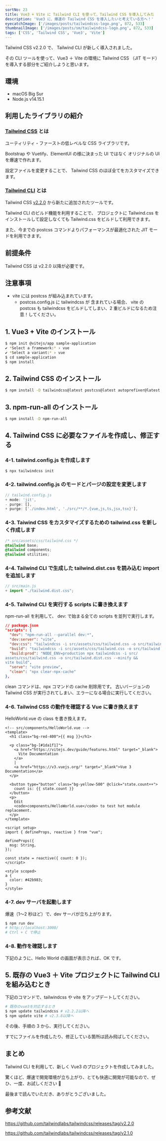 ```yaml
---
sortNo: 23
title: Vue3 + Vite に Tailwind CLI を使って、Tailwind CSS を導入してみた
description: 'Vue3 に、爆速の Tailwind CSS を導入したいと考えている方へ！'
eyecatchImage: ['/images/posts/tailwindcss-logo.png', 872, 533]
thumbnailImage: ['/images/posts/sm/tailwindcss-logo.png', 872, 533]
tags: ['CSS', 'Tailwind CSS', 'Vue3', 'Vite']
---
```

Tailwind CSS v2.2.0 で、 Tailwind CLI が新しく導入されました。

その CLI ツールを使って、Vue3 ＋ Vite の環境に Tailwind CSS （JIT モード） を導入する部分をご紹介しようと思います。

## 環境

- macOS Big Sur
- Node.js v14.15.1

## 利用したライブラリの紹介

### [Tailwind CSS](https://tailwindcss.com/) とは

ユーティリティ・ファーストの低レベルな CSS ライブラリです。

Bootstrap や Vuetify、ElementUI の様に決まった UI ではなく
オリジナルの UI を爆速で作れます。

設定ファイルを変更することで、 Tailwind CSS のほぼ全てをカスタマイズできます。

### [Tailwind CLI](https://tailwindcss.com/docs/installation#using-tailwind-cli) とは

Tailwind CSS [v2.2.0](https://github.com/tailwindlabs/tailwindcss/releases/tag/v2.2.0#all-new-improved-tailwind-cli) から新たに追加されたツールです。

Tailwind CLI のビルド機能を利用することで、
プロジェクトに Tailwind.css をインストールして設定しなくても Tailwind.css をビルドして利用できます。

また、今までの postcss コマンドよりパフォーマンスが最適化された JIT モードを利用できます。

## 前提条件

Tailwind CSS は v2.2.0 以降が必要です。

## 注意事項

- vite には postcss が組み込まれています。
  - postcss.config.js に tailwindcss が 含まれている場合、 vite の postcss も tailwindcss をビルドしてしまい、2 重ビルドになるため注意！してください。

## 1. Vue3 + Vite のインストール

```sh
$ npm init @vitejs/app sample-application
✔ *Select a framework:* › vue
✔ *Select a variant:* › vue
$ cd sample-application
$ npm install
```

## 2. Tailwind CSS のインストール

```sh
$ npm install -D tailwindcss@latest postcss@latest autoprefixer@latest
```

## 3. npm-run-all のインストール

```sh
$ npm install -D npm-run-all
```

## 4. Tailwind CSS に必要なファイルを作成し、修正する

### 4-1. tailwind.config.js を作成します

```sh
$ npx tailwindcss init
```

### 4-2. tailwind.config.js のモードとパージの設定を変更します

```js
// tailwind.config.js
+ mode: 'jit',
- purge: [],
+ purge: ['./index.html', './src/**/*.{vue,js,ts,jsx,tsx}'],
```

### 4-3. Taiwind CSS をカスタマイズするための tailwind.css を新しく作成します

```css
/* src/assets/css/tailwind.css */
@tailwind base;
@tailwind components;
@tailwind utilities;
```

### 4-4. Tailwind CLI で生成した tailwind.dist.css を読み込む import を追加します

```js
// src/main.js
+ import "./tailwind.dist.css";
```

### 4-5. Tailwind CLI を実行する scripts に書き換えます

npm-run-all を利用して、 dev: で始まる全ての scripts を並列で実行します。

```json
// package.json
"scripts": {
  "dev": "npm-run-all --parallel dev:*",
  "dev:server": "vite",
  "dev:css": "tailwindcss -i src/assets/css/tailwind.css -o src/tailwind.dist.css -w",
  "build": "tailwindcss -i src/assets/css/tailwind.css -o src/tailwind.dist.css && vite build",
  "build:prod": "NODE_ENV=production npx tailwindcss -i src/
assets/css/tailwind.css -o src/tailwind.dist.css --minify &&
vite build",
  "serve": "vite preview",
  "clean": "npx clear-npx-cache"
},
```

clean コマンドは、npx コマンドの cache 削除用です。
古いバージョンの Tailwind CSS が実行されてしまい、エラーになる場合に実行してください。

### 4-6. Tailwind CSS の動作を確認する Vue に書き換えます

HelloWorld.vue の class を書き換えます。

```vue
<!-- src/components/HelloWorld.vue -->
<template>
  <h1 class="bg-red-400">{{ msg }}</h1>

  <p class="bg-[#1da1f1]">
    <a href="https://vitejs.dev/guide/features.html" target="_blank">
      Vite Documentation
    </a>
    |
    <a href="https://v3.vuejs.org/" target="_blank">Vue 3 Documentation</a>
  </p>

  <button type="button" class="bg-yellow-500" @click="state.count++">
    count is: {{ state.count }}
  </button>
  <p>
    Edit
    <code>components/HelloWorld.vue</code> to test hot module replacement.
  </p>
</template>

<script setup>
import { defineProps, reactive } from "vue";

defineProps({
  msg: String,
});

const state = reactive({ count: 0 });
</script>

<style scoped>
a {
  color: #42b983;
}
</style>
```

### 4-7. dev サーバを起動します

爆速（1〜2 秒ほど）で、dev サーバが立ち上がります。

```sh
$ npm run dev
# http://localhost:3000/
# Ctrl + C で停止
```

### 4-8. 動作を確認します

下記のように、Hello World の画面が表示されば、OK です。

<amp-img src="/images/posts/vite-vue3-tailwindcss.png" layout="intrinsic" width="1712" height="822" class="block"></amp-img>

## 5. 既存の Vue3 ＋ Vite プロジェクトに Tailwind CLI を組み込むとき

下記のコマンドで、tailwindcss や vite をアップデートしてください。

```sh
# 既存のvue3を対応するとき
$ npm update tailwindcss # v2.2.2以降へ
$ npm update vite # v2.3.8以降へ
```

その後、手順の 3 から、実行してください。

すでにファイルを作成したり、修正している箇所は読み飛ばしてください。

## まとめ

Tailwind CLI を利用して、新しく Vue3 のプロジェクトを作成してみました。

驚くほど、爆速で開発環境が立ち上がり、とても快適に開発が可能なので、ぜひ、一度、お試しください 🙏

最後まで読んでいただき、ありがとうございました。

## 参考文献

https://github.com/tailwindlabs/tailwindcss/releases/tag/v2.2.0

https://github.com/tailwindlabs/tailwindcss/releases/tag/v2.1.0
